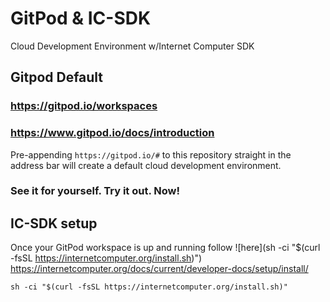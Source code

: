 # GitPod & IC-SDK
Cloud Development Environment w/Internet Computer SDK   

## Gitpod Default 
### https://gitpod.io/workspaces
### https://www.gitpod.io/docs/introduction
Pre-appending ``https://gitpod.io/#`` to this repository straight in the address bar will create a default cloud development environment. 
### See it for yourself. Try it out. Now!

## IC-SDK setup
Once your GitPod workspace is up and running follow ![here](sh -ci "$(curl -fsSL https://internetcomputer.org/install.sh)")
https://internetcomputer.org/docs/current/developer-docs/setup/install/

``sh -ci "$(curl -fsSL https://internetcomputer.org/install.sh)"``
